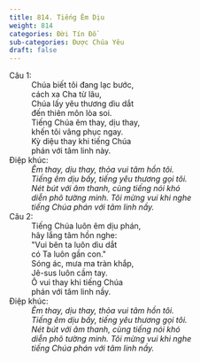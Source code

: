 ```yaml
---
title: 814. Tiếng Êm Dịu
weight: 814
categories: Đời Tín Đồ
sub-categories: Được Chúa Yêu
draft: false
---
```

<dl><dt>Câu 1:</dt><dd data-verse="1">Chúa biết tôi đang lạc bước, <br/>cách xa Cha từ lâu, <br/>Chúa lấy yêu thương dìu dắt <br/>đến thiên môn lòa soi. <br/>Tiếng Chúa êm thay, dịu thay, <br/>khến tôi vâng phục ngay. <br/>Kỳ diệu thay khi tiếng Chúa <br/>phán với tâm linh này. </dd><dt>Điệp khúc:</dt><dd data-chorus="1"><em>Êm thay, dịu thay, thỏa vui tâm hồn tôi. <br/>Tiếng êm dịu bấy, tiếng yêu thương gọi tôi. <br/>Nét bút với âm thanh, cùng tiếng nói khó <br/>diễn phô tường minh. Tôi mừng vui khi nghe <br/>tiếng Chúa phán với tâm linh nầy. </em></dd><dt>Câu 2:</dt><dd data-verse="2">Tiếng Chúa luôn êm dịu phán, <br/>hãy lắng tâm hồn nghe: <br/>"Vui bên ta luôn dìu dắt <br/>có Ta luôn gần con." <br/>Sóng ác, mưa ma tràn khắp, <br/>Jê-sus luôn cầm tay. <br/>Ô vui thay khi tiếng Chúa <br/>phán với tâm linh nầy. </dd><dt>Điệp khúc:</dt><dd data-chorus="1"><em>Êm thay, dịu thay, thỏa vui tâm hồn tôi. <br/>Tiếng êm dịu bấy, tiếng yêu thương gọi tôi. <br/>Nét bút với âm thanh, cùng tiếng nói khó <br/>diễn phô tường minh. Tôi mừng vui khi nghe <br/>tiếng Chúa phán với tâm linh nầy. </em></dd></dl>